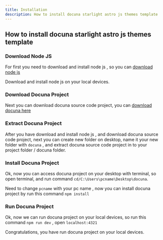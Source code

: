 ```yaml
---
title: Installation
description: How to install docuna starlight astro js themes template
---
```

##  How to install docuna starlight astro js themes template

### Download Node JS

For first you need to download and install node js , so you can [download node js](https://nodejs.org/en/download/)

Download and install node js on your local devices.

### Download Docuna Project

Next you can download docuna source code project, you can [download docuna here](https://creativitaz.gumroad.com/l/docuna)

### Extract Docuna Project

After you have download and install node js , and download docuna source code project, next you can create new folder on desktop, name it your new folder with `docuna` , and extract docuna source code project in to your project folder / docuna folder.

### Install Docuna Project

Ok, now you can access docuna project on your desktop with terminal, so open terminal, and run command `cd/C:\Users\pcname\Desktop\docuna`.

Need to change `pcname` with your pc name , now you can install docuna project by run this command `npm install`

### Run Docuna Project

Ok, now we can run docuna project on your local devices, so run this command `npm run dev` , open `localhost:4321`

Congratulations, you have run docuna project on your local devices.
